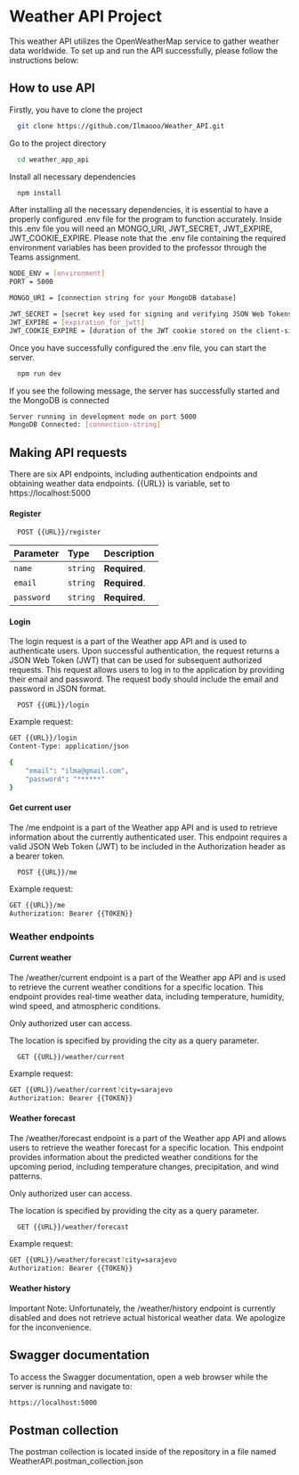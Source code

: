 
# Weather API Project

This weather API utilizes the OpenWeatherMap service to gather weather data worldwide. To set up and run the API successfully, please follow the instructions below:


## How to use API

Firstly, you have to clone the project

```bash
  git clone https://github.com/Ilmaooo/Weather_API.git
```

Go to the project directory

```bash
  cd weather_app_api
```

Install all necessary dependencies

```bash
  npm install
```

After installing all the necessary dependencies, it is essential to have a properly configured .env file for the program to function accurately. Inside this .env file you will need an MONGO_URI, JWT_SECRET, JWT_EXPIRE, JWT_COOKIE_EXPIRE. Please note that the .env file containing the required environment variables has been provided to the professor through the Teams assignment.

```bash
NODE_ENV = [environment]
PORT = 5000

MONGO_URI = [connection string for your MongoDB database]

JWT_SECRET = [secret key used for signing and verifying JSON Web Tokens ]
JWT_EXPIRE = [expiration_for_jwtt]
JWT_COOKIE_EXPIRE = [duration of the JWT cookie stored on the client-side]
```

Once you have successfully configured the .env file, you can start the server.

```bash
  npm run dev
```
If you see the following message, the server has successfully started and the MongoDB is connected

```bash
Server running in development mode on port 5000
MongoDB Connected: [connection-string]
```



## Making API requests

There are six API endpoints, including authentication endpoints and obtaining weather data endpoints. {{URL}} is variable, set to https://localhost:5000

#### Register
```http
  POST {{URL}}/register
```

| Parameter | Type     | Description                |
| :-------- | :------- | :------------------------- |
| `name` | `string` | **Required**.  |
| `email` | `string` | **Required**.  |
| `password` | `string` | **Required**.  |


#### Login
The login request is a part of the Weather app API and is used to authenticate users. Upon successful authentication, the request returns a JSON Web Token (JWT) that can be used for subsequent authorized requests. This request allows users to log in to the application by providing their email and password. The request body should include the email and password in JSON format.

```http
  POST {{URL}}/login
```
Example request:

```bash
GET {{URL}}/login
Content-Type: application/json

{
    "email": "ilma@gmail.com",
    "password": "******"
}
```
#### Get current user 
The /me endpoint is a part of the Weather app API and is used to retrieve information about the currently authenticated user. This endpoint requires a valid JSON Web Token (JWT) to be included in the Authorization header as a bearer token.

```http
  POST {{URL}}/me
```
Example request:

```bash
GET {{URL}}/me
Authorization: Bearer {{TOKEN}}

```

### Weather endpoints
#### Current weather
The /weather/current endpoint is a part of the Weather app API and is used to retrieve the current weather conditions for a specific location. This endpoint provides real-time weather data, including temperature, humidity, wind speed, and atmospheric conditions.

Only authorized user can access.

The location is specified by providing the city as a query parameter.

```http
  GET {{URL}}/weather/current
```
Example request:

```bash
GET {{URL}}/weather/current?city=sarajevo
Authorization: Bearer {{TOKEN}}
```
#### Weather forecast
The /weather/forecast endpoint is a part of the Weather app API and allows users to retrieve the weather forecast for a specific location. This endpoint provides information about the predicted weather conditions for the upcoming period, including temperature changes, precipitation, and wind patterns.

Only authorized user can access.

The location is specified by providing the city as a query parameter.

```http
  GET {{URL}}/weather/forecast
```
Example request:

```bash
GET {{URL}}/weather/forecast?city=sarajevo
Authorization: Bearer {{TOKEN}}
```
#### Weather history
Important Note: Unfortunately, the /weather/history endpoint is currently disabled and does not retrieve actual historical weather data. We apologize for the inconvenience.


## Swagger documentation
To access the Swagger documentation, open a web browser while the server is running and navigate to:
```bash
https://localhost:5000
```

## Postman collection
The postman collection is located inside of the repository in a file named WeatherAPI.postman_collection.json

